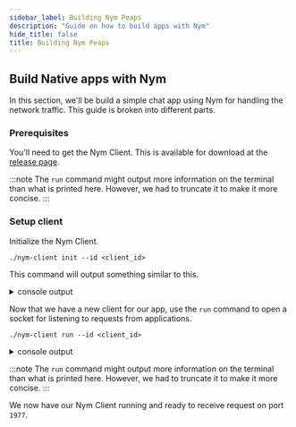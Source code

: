 ```yaml
---
sidebar_label: Building Nym Peaps
description: "Guide on how to build apps with Nym"
hide_title: false
title: Building Nym Peaps
---
```


## Build Native apps with Nym

In this section, we'll be build a simple chat app using Nym for handling the network traffic. This guide is broken into different parts.

### Prerequisites

You'll need to get the Nym Client. This is available for download at the [release page](https://github.com/nymtech/nym/releases/download/nym-binaries-1.0.2/nym-client).

:::note
The `run` command might output more information on the terminal than what is printed here. However, we had to truncate it to make it more concise.
:::

### Setup client

Initialize the Nym Client.

```
./nym-client init --id <client_id>
```

This command will output something similar to this.

<details>
  <summary>console output</summary>

      Initialising client...
      Saved all generated keys
      Saved configuration file to "/home/mx/.nym/clients/<client_id>/config/config.toml"
      Using gateway: BNjYZPxzcJwczXHHgBxCAyVJKxN6LPteDRrKapxWmexv
      Client configuration completed.




      The address of this client is: 7bxykcEH1uGNMr8mxGABvLJA44nbYt6Rp7xXHhJ4wQVk.HpnFbaMJ8NN1cp5ZPdPTc2GoBDnG4Jd51Sti32tbf3tF@BNjYZPxzcJwczXHHgBxCAyVJKxN6LPteDRrKapxWmexv

</details>

Now that we have a new client for our app, use the `run` command to open a socket for listening to requests from applications.

```
./nym-client run --id <client_id>
```

<details>
  <summary>console output</summary>

      _ __  _   _ _ __ ___
     | '_ \| | | | '_ \ _ \
     | | | | |_| | | | | | |
     |_| |_|\__, |_| |_| |_|
            |___/

             (client - version 1.0.2)

    2022-09-08T07:59:14.796Z INFO nym_client::client > Starting nym client
    2022-09-08T07:59:14.855Z INFO nym_client::client > Obtaining initial network topology
    2022-09-08T07:59:15.105Z INFO nym_client::client > Starting topology refresher...
    2022-09-08T07:59:15.105Z INFO nym_client::client > Starting received messages buffer controller...
    2022-09-08T07:59:15.258Z INFO nym_client::client > Starting mix traffic controller...
    2022-09-08T07:59:15.258Z INFO nym_client::client > Starting real traffic stream...
    2022-09-08T07:59:15.258Z INFO nym_client::client > Starting loop cover traffic stream...
    2022-09-08T07:59:15.258Z INFO nym_client::client > Starting websocket listener...
    2022-09-08T07:59:15.258Z WARN client_core::client::received_buffer > failed to recover fragment from raw data: MalformedFragmentError. The whole underlying message might be corrupted and unrecoverable!
    2022-09-08T07:59:15.258Z INFO nym_client::websocket::listener > Running websocket on "127.0.0.1:1977"
    2022-09-08T07:59:15.258Z INFO nym_client::client > Client startup finished!
    2022-09-08T07:59:15.258Z INFO nym_client::client > The address of this client is: BxRctoguFjrgRrtv4hjgZCJJNmwGDfqMKDUtU3MZE6tn.BGKPwnEvpGB2WLpE1aG71DtoXAGHXVaxkhPpCvuTNHNV@4WgKhJdmUffz4e1o1ftVAGS3HnG56LiNAxA9dmaekrVd

</details>

:::note
The `run` command might output more information on the terminal than what is printed here. However, we had to truncate it to make it more concise.
:::

We now have our Nym Client running and ready to receive request on port `1977`.
